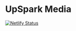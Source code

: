 # UpSpark Media

[![Netlify Status](https://api.netlify.com/api/v1/badges/aed7a29d-af7c-4870-9e73-e3aa4205242e/deploy-status)](https://app.netlify.com/sites/upsparkmedia/deploys)
